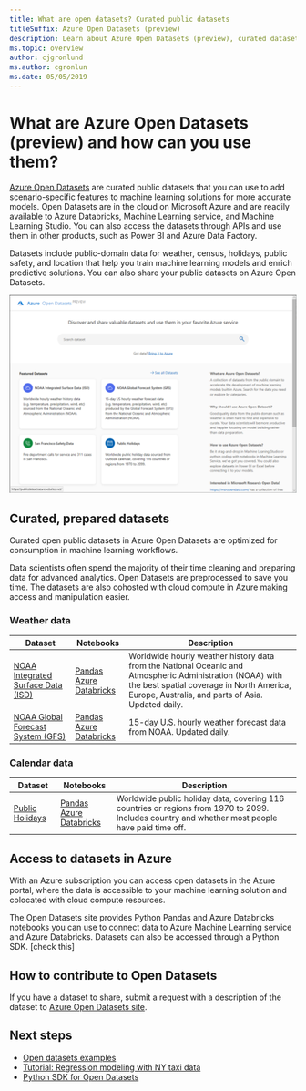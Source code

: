 ```yaml
---
title: What are open datasets? Curated public datasets
titleSuffix: Azure Open Datasets (preview)
description: Learn about Azure Open Datasets (preview), curated datasets from the public domain that are ready to use in machine learning and analytics solutions. Datasets include public data such as weather, census, holidays, and location to help you enrich predictive solutions.
ms.topic: overview
author: cjgronlund
ms.author: cgronlun
ms.date: 05/05/2019
---
```


# What are Azure Open Datasets (preview) and how can you use them?

[Azure Open Datasets](https://opendatasets.azure.com) are curated public datasets that you can use to add scenario-specific features to machine learning solutions for more accurate models. Open Datasets are in the cloud on Microsoft Azure and are readily available to Azure Databricks, Machine Learning service, and Machine Learning Studio. You can also access the datasets through APIs and use them in other products, such as Power BI and Azure Data Factory.

Datasets include public-domain data for weather, census, holidays, public safety, and location that help you train machine learning models and enrich predictive solutions. You can also share your public datasets on Azure Open Datasets. 

![Azure Open Datasets site with public datasets available through the Azure portal](./media/overview-what-are-open-datasets/open-datasets-site.png)

## Curated, prepared datasets
Curated open public datasets in Azure Open Datasets are optimized for consumption in machine learning workflows. 

Data scientists often spend the majority of their time cleaning and preparing data for advanced analytics. Open Datasets are preprocessed to save you time. The datasets are also cohosted with cloud compute in Azure making access and manipulation easier.  

### Weather data
 
|Dataset         | Notebooks     | Description                                    |
|----------------|---------------|------------------------------------------------|
|[NOAA Integrated Surface Data (ISD)](https://publicdataset.azurewebsites.net/dataDetail/isd) | [Pandas](https://publicdataset.azurewebsites.net/dataDetail/isd/access?tab2=AzureNotebooks) <br> [Azure Databricks](https://publicdataset.azurewebsites.net/dataDetail/isd/access?tab2=AzureDatabricks) | Worldwide hourly weather history data from the National Oceanic and Atmospheric Administration (NOAA) with the best spatial coverage in North America, Europe, Australia, and parts of Asia. Updated daily. |
|[NOAA Global Forecast System (GFS)](https://publicdataset.azurewebsites.net/dataDetail/gfs) | [Pandas](https://publicdataset.azurewebsites.net/dataDetail/gfs/access?tab2=AzureNotebooks) <br> [Azure Databricks](https://publicdataset.azurewebsites.net/dataDetail/gfs/access?tab2=AzureDatabricks) | 15-day U.S. hourly weather forecast data from NOAA. Updated daily. |

### Calendar data

|Dataset         | Notebooks     | Description                                    |
|----------------|---------------|------------------------------------------------|
|[Public Holidays](https://publicdataset.azurewebsites.net/dataDetail/public_holiday) | [Pandas](https://publicdataset.azurewebsites.net/dataDetail/public_holiday/access?tab2=AzureNotebooks) <br> [Azure Databricks](https://publicdataset.azurewebsites.net/dataDetail/public_holiday/access?tab2=AzureDatabricks) | Worldwide public holiday data, covering 116 countries or regions from 1970 to 2099. Includes country and whether most people have paid time off. |

## Access to datasets in Azure 
With an Azure subscription you can access open datasets in the Azure portal, where the data is accessible to your machine learning solution and colocated with cloud compute resources. 

The Open Datasets site provides Python Pandas and Azure Databricks notebooks you can use to connect data to Azure Machine Learning service and Azure Databricks. Datasets can also be accessed through a Python SDK. [check this]

## How to contribute to Open Datasets
If you have a dataset to share, submit a request with a description of the dataset to [Azure Open Datasets site](https://opendatasets.azure.com). 

## Next steps
* [Open datasets examples](samples.md)
* [Tutorial: Regression modeling with NY taxi data](tutorial-opendatasets-automl.md)
* [Python SDK for Open Datasets](https://aka.ms/open-datasets-sdk)



<!---

## Ways to use the data

<Need scenarios for using public datasets>

It can also be accessed through REST APIs that you can code through your applications and notebooks. ​
Compete differentiator: Data curation (AWS offers only storage, and no curation) and ease of access (data appears in UI for AML service, Databricks, or can be accessed with a few lines of code via REST, CLI etc.)
An Azure subscription will be required for access

Value prop for Data scientists, Data analysts/engineers and Developers​
More relevant model features == better accuracy​
Save on data prep time with curated and optimized datasets (data scientists and engineers spend two thirds of their time cleaning and prepping data)​
Ease of access and use from co-location with cloud compute (Moving large datasets not easy nor cheap)​

Data Scientists spend two thirds of their time cleaning and prepping data. Azure Open Datasets are optimized for consumption in ML workflows.​
Making these datasets available to the customers creates efficiencies of scale while reducing costs associated with data storage and pre-processing. ​
Compete differentiator is the data curation and optimization (AWS offers only storage, and no curation) and ease of access (data appears in UI for AML service, Databricks or can be accessed with a few lines of code via REST, CLI etc.)​
Data Scientists, Data engineers and developers are the primary audience. Adding scenario specific data and features lends to greater accuracy in model predictions. Datasets are co-hosted with cloud compute in Azure making access and manipulation easier.​
They can be accessed through UX within Azure Machine Learning service, Azure Databricks and through REST APIs. Azure subscription will be required for access and creates attach for Azure services.​
Market opportunity: Data Scientists, Developers and ISVs.. Target public preview is May 6th at build. ​
Datasets included in preview - Weather 10 year historical and forecast, Holidays (for demand forecasting scenarios), NYC Taxi Trip datasets, Crime and Safety - top US cities , Census/population/socioeconomic data.​
-->
